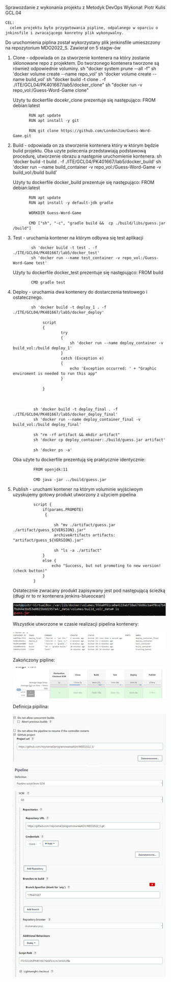 Sprawozdanie z wykonania projektu z Metodyk DevOps
Wykonał: Piotr Kulis GCL.04

    CEL:
      celem projektu było przygotowania pipline, odpalanego w oparciu o jnkinsfile i zwracającego konretny plik wykonywalny.
      
Do uruchomienia piplina został wykorzystany plik jenkinsfile umieszczony na repozytorium MDO2022_S. Zawierał on 5 stagw-ów

1. Clone - odpowiada on za stworzenie kontenera na który zostanie sklonowane repo z projektem. 
      Do tworzonego kontenera tworzone są również odpowiednie voluminy.
              sh "docker system prune --all -f"
              sh 'docker volume  create --name repo_vol'
              sh 'docker volume  create --name build_vol'
              sh "docker build -t clone . -f ./ITE/GCL04/PK401667/lab5/docker_clone"
              sh "docker run -v repo_vol:/Guess-Word-Game clone"  
              
      Użyty tu dockerfile docekr_clone prezentuje się następująco:
              FROM debian:latest

              RUN apt update
              RUN apt install -y git

              RUN git clone https://github.com/LondonJim/Guess-Word-Game.git
              
2. Build - odpowiada on za stworzenie kontenera który w którym będzie bulid projektu.
            Oba uzyte polecenia przedstawiają podstawową procedurę, utworzenie obrazu a następnie uruchomienie kontenera.
               sh 'docker build -t build . -f ./ITE/GCL04/PK401667/lab5/docker_build'
               sh 'docker run --name build_container -v repo_vol:/Guess-Word-Game -v build_vol:/build build'
               
     Użyty tu dockerfile docker_build prezentuje się następująco:
              FROM debian:latest

              RUN apt update
              RUN apt install -y default-jdk gradle

              WORKDIR Guess-Word-Game

              CMD ["sh", "-c", "gradle build &&  cp ./build/libs/guess.jar /build"]
              
3. Test - uruchamia kontener na którym odbywa się test aplikacji
               
               sh 'docker build -t test . -f ./ITE/GCL04/PK401667/lab5/docker_test'
               sh 'docker run --name test_container -v repo_vol:/Guess-Word-Game test'
               
     Użyty tu dockerfile docker_test prezentuje się następująco:
               FROM build

               CMD gradle test
4. Deploy - uruchamia dwa kontenery do dostarczenia testowego i ostatecznego.

               sh 'docker build -t deploy_1 . -f ./ITE/GCL04/PK401667/lab5/docker_deploy'
              
                    script
                    {
                            try 
                            {
                                sh 'docker run --name deploy_container -v build_vol:/build deploy_1'
                            } 
                            catch (Exception e) 
                            {
                                echo 'Exception occurred: ' + "Graphic enviroment is needed to run this app"
                            }

                    }

                

                sh 'docker build -t deploy_final . -f ./ITE/GCL04/PK401667/lab5/docker_deploy_final'
                sh 'docker run --name deploy_container_final -v build_vol:/build deploy_final'

                sh "rm -rf artifact && mkdir artifact"
                sh 'docker cp deploy_container:./build/guess.jar artifact' 

                sh 'docker ps -a'
                
     Oba użyte tu dockerfile prezentują się praktycznie identycznie:
                
                FROM openjdk:11

                CMD java -jar ../build/guess.jar
5. Publish - uruchami kontener na którym voluminie wyjściwoym uzyskujemy gotowy produkt utworzony z użyciem pipelina

                script {
                    if(params.PROMOTE)
                     {
                         
                         sh "mv ./artifact/guess.jar ./artifact/guess_${VERSION}.jar"
                         archiveArtifacts artifacts: "artifact/guess_${VERSION}.jar"

                         sh "ls -a ./artifact"
                    }
                    else {
                        echo "Success, but not promoting to new version! (check button)"
                    }
                }
                
      Ostatecznie zwracany produkt zapisywany jest pod następującą ścieżką (długi nr to nr kontenera jenkins-blueocean)
      
      ![3](3.png "3")
      
      Wszystkie utworzone w czasie realizacji pipelina kontenery:
      
      ![4](4.png "4")
      
      Zakończony pipline:
      
      ![5](5.png "5")
      
      Definicja pipilina:
      
      ![1](1.png "1")
      ![2](2.png "2")
